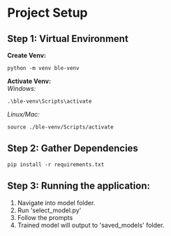 # Project Setup

## Step 1: Virtual Environment
**Create Venv:** 
```
python -m venv ble-venv
```
**Activate Venv:** \
*Windows:*
```
.\ble-venv\Scripts\activate
```
*Linux/Mac:* 
```
source ./ble-venv/Scripts/activate
```

## Step 2: Gather Dependencies

```terminal
pip install -r requirements.txt
```

## Step 3: Running the application:
1. Navigate into model folder.
2. Run 'select_model.py'
3. Follow the prompts
4. Trained model will output to 'saved_models' folder.

